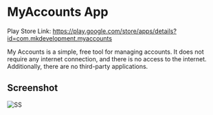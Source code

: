 # MyAccounts App
Play Store Link: https://play.google.com/store/apps/details?id=com.mkdevelopment.myaccounts

My Accounts is a simple, free tool for managing accounts. It does not require any internet connection, and there is no access to the internet. Additionally, there are no third-party applications.

## Screenshot
![SS](https://github.com/4d7568616d6d6564/MyAccounts/assets/161304404/883be8ae-0eaf-4cd5-81e6-ebb80c73b08a)
